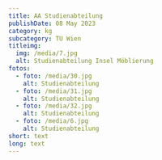 ```yaml
---
title: AA Studienabteilung
publishDate: 08 May 2023
category: kg
subcategory: TU Wien
titleimg:
  img: /media/7.jpg
  alt: Studienabteilung Insel Möblierung
fotos:
  - foto: /media/30.jpg
    alt: Studienabteilung
  - foto: /media/31.jpg
    alt: Studienabteilung
  - foto: /media/32.jpg
    alt: Studienabteilung
  - foto: /media/6.jpg
    alt: Studienabteilung
short: text
long: text
---
```

